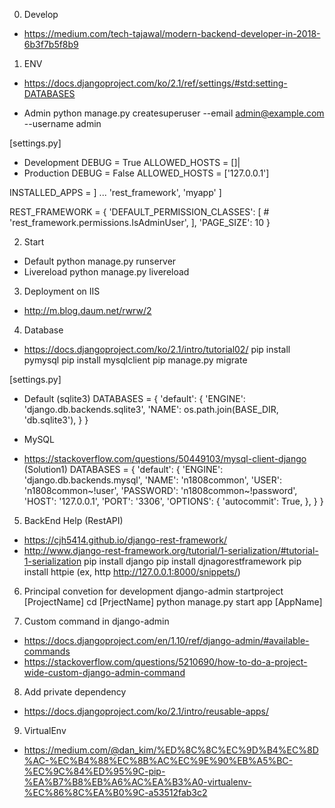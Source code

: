 0. Develop
- https://medium.com/tech-tajawal/modern-backend-developer-in-2018-6b3f7b5f8b9

1. ENV
- https://docs.djangoproject.com/ko/2.1/ref/settings/#std:setting-DATABASES

- Admin
python manage.py createsuperuser --email admin@example.com --username admin

[settings.py]
- Development
DEBUG = True
ALLOWED_HOSTS = []|
- Production
DEBUG = False
ALLOWED_HOSTS = ['127.0.0.1']

INSTALLED_APPS = ]
    ...
    'rest_framework',
    'myapp'
]

REST_FRAMEWORK = {
    'DEFAULT_PERMISSION_CLASSES': [
        # 'rest_framework.permissions.IsAdminUser',
    ],
    'PAGE_SIZE': 10
}

2. Start
- Default 
python manage.py runserver
- Livereload
python manage.py livereload

3. Deployment on IIS
- http://m.blog.daum.net/rwrw/2

4. Database
- https://docs.djangoproject.com/ko/2.1/intro/tutorial02/
pip install pymysql
pip install mysqlclient
pip manage.py migrate

[settings.py]
- Default (sqlite3)
DATABASES = {
    'default': {
        'ENGINE': 'django.db.backends.sqlite3',
        'NAME': os.path.join(BASE_DIR, 'db.sqlite3'),
    }
}

- MySQL
- https://stackoverflow.com/questions/50449103/mysql-client-django (Solution1)
DATABASES = {
    'default': {
        'ENGINE': 'django.db.backends.mysql',
        'NAME': 'n1808common',
        'USER': 'n1808common~!user',
        'PASSWORD': 'n1808common~!password',
        'HOST': '127.0.0.1',
        'PORT': '3306',
        'OPTIONS': {
            'autocommit': True,
        },
    }
}

5. BackEnd Help (RestAPI)
- https://cjh5414.github.io/django-rest-framework/
- http://www.django-rest-framework.org/tutorial/1-serialization/#tutorial-1-serialization
pip install django
pip install djnagorestframework
pip install httpie (ex, http http://127.0.0.1:8000/snippets/)

6. Principal convetion for development
django-admin startproject [ProjectName]
cd [PrjectName]
python manage.py start app [AppName]

7. Custom command in django-admin
- https://docs.djangoproject.com/en/1.10/ref/django-admin/#available-commands
- https://stackoverflow.com/questions/5210690/how-to-do-a-project-wide-custom-django-admin-command

8. Add private dependency
- https://docs.djangoproject.com/ko/2.1/intro/reusable-apps/

9. VirtualEnv
- https://medium.com/@dan_kim/%ED%8C%8C%EC%9D%B4%EC%8D%AC-%EC%B4%88%EC%8B%AC%EC%9E%90%EB%A5%BC-%EC%9C%84%ED%95%9C-pip-%EA%B7%B8%EB%A6%AC%EA%B3%A0-virtualenv-%EC%86%8C%EA%B0%9C-a53512fab3c2
